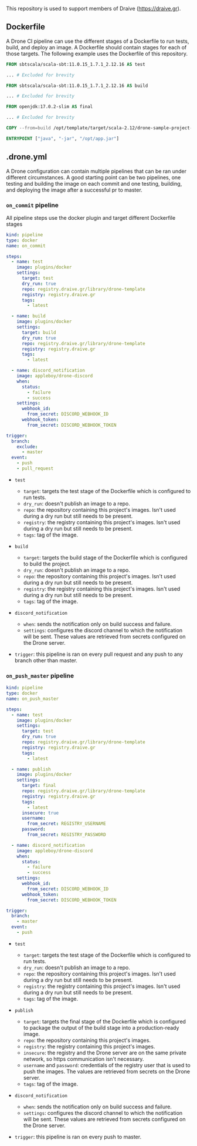 This repository is used to support members of Draive (https://draive.gr).

## Dockerfile

A Drone CI pipeline can use the different stages of a Dockerfile to run tests, build, and deploy an image. A Dockerfile should contain stages for each of those targets. The following example uses the Dockerfile of this repository.

```dockerfile
FROM sbtscala/scala-sbt:11.0.15_1.7.1_2.12.16 AS test

... # Excluded for brevity

FROM sbtscala/scala-sbt:11.0.15_1.7.1_2.12.16 AS build

... # Excluded for brevity

FROM openjdk:17.0.2-slim AS final

... # Excluded for brevity

COPY --from=build /opt/template/target/scala-2.12/drone-sample-project-assembly-0.1.0.jar /opt/app.jar

ENTRYPOINT ["java", "-jar", "/opt/app.jar"]
```

## .drone.yml

A Drone configuration can contain multiple pipelines that can be ran under different circumstances. A good starting point can be two pipelines, one testing and building the image on each commit and one testing, building, and deploying the image after a successful pr to master.

### `on_commit` pipeline

All pipeline steps use the docker plugin and target different Dockerfile stages

```yml
kind: pipeline
type: docker
name: on_commit

steps:
  - name: test
    image: plugins/docker
    settings:
      target: test
      dry_run: true
      repo: registry.draive.gr/library/drone-template
      registry: registry.draive.gr
      tags:
        - latest

  - name: build
    image: plugins/docker
    settings:
      target: build
      dry_run: true
      repo: registry.draive.gr/library/drone-template
      registry: registry.draive.gr
      tags:
        - latest

  - name: discord_notification
    image: appleboy/drone-discord
    when:
      status:
        - failure
        - success
    settings:
      webhook_id:
        from_secret: DISCORD_WEBHOOK_ID
      webhook_token:
        from_secret: DISCORD_WEBHOOK_TOKEN

trigger:
  branch:
    exclude:
      - master
  event:
    - push
    - pull_request
```

* `test` 
  * `target`: targets the test stage of the Dockerfile which is configured to run tests.
  * `dry_run`: doesn't publish an image to a repo.
  * `repo`: the repository containing this project's images. Isn't used during a dry run but still needs to be present.
  * `registry`: the registry containing this project's images. Isn't used during a dry run but still needs to be present.
  * `tags`: tag of the image.

* `build`
  * `target`: targets the build stage of the Dockerfile which is configured to build the project.
  * `dry_run`: doesn't publish an image to a repo.
  * `repo`: the repository containing this project's images. Isn't used during a dry run but still needs to be present.
  * `registry`: the registry containing this project's images. Isn't used during a dry run but still needs to be present.
  * `tags`: tag of the image.

* `discord_notification`
  * `when`: sends the notification only on build success and failure.
  * `settings`: configures the discord channel to which the notification will be sent. These values are retrieved from secrets configured on the Drone server.

* `trigger`: this pipeline is ran on every pull request and any push to any branch other than master.

### `on_push_master` pipeline

```yml
kind: pipeline
type: docker
name: on_push_master

steps:
  - name: test
    image: plugins/docker
    settings:
      target: test
      dry_run: true
      repo: registry.draive.gr/library/drone-template
      registry: registry.draive.gr
      tags:
        - latest

  - name: publish
    image: plugins/docker
    settings:
      target: final
      repo: registry.draive.gr/library/drone-template
      registry: registry.draive.gr
      tags:
        - latest
      insecure: true
      username:
        from_secret: REGISTRY_USERNAME
      password:
        from_secret: REGISTRY_PASSWORD

  - name: discord_notification
    image: appleboy/drone-discord
    when:
      status:
        - failure
        - success
    settings:
      webhook_id:
        from_secret: DISCORD_WEBHOOK_ID
      webhook_token:
        from_secret: DISCORD_WEBHOOK_TOKEN

trigger:
  branch:
    - master
  event:
    - push
```

* `test` 
  * `target`: targets the test stage of the Dockerfile which is configured to run tests.
  * `dry_run`: doesn't publish an image to a repo.
  * `repo`: the repository containing this project's images. Isn't used during a dry run but still needs to be present.
  * `registry`: the registry containing this project's images. Isn't used during a dry run but still needs to be present.
  * `tags`: tag of the image.

* `publish`
  * `target`: targets the final stage of the Dockerfile which is configured to package the output of the build stage into a production-ready image.
  * `repo`: the repository containing this project's images.
  * `registry`: the registry containing this project's images.
  * `insecure`: the registry and the Drone server are on the same private network, so https communication isn't necessary.
  * `username` and `password`: credentials of the registry user that is used to push the images. The values are retrieved from secrets on the Drone server. 
  * `tags`: tag of the image.

* `discord_notification`
  * `when`: sends the notification only on build success and failure.
  * `settings`: configures the discord channel to which the notification will be sent. These values are retrieved from secrets configured on the Drone server.

* `trigger`: this pipeline is ran on every push to master.
